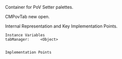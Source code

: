 Container for PoV Setter palettes.

CMPovTab new open.

Internal Representation and Key Implementation Points.

    Instance Variables
	tabManager:		<Object>


    Implementation Points